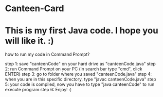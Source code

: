 # Canteen-Card
# This is my first Java code. I hope you will like it. :)


how to run my code in Command Prompt?

step 1: save "canteenCode" on your hard drive as "canteenCode.java"
step 2: run Command Prompt on your PC (in search bar type "cmd", click ENTER)
step 3: go to folder where you saved "canteenCode.java"
step 4: when you are in this specific directory, type "javac canteenCode.java"
step 5: your code is compiled, now you have to type "java canteenCode" to run execute program
step 6: Enjoy! :)
